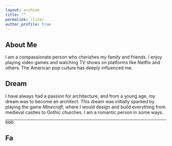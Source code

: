 ```yaml
---
layout: archive
title: ""
permalink: /life/
author_profile: true
---
```




## About Me

I am a compassionate person who cherishes my family and friends. I enjoy playing video games and watching TV shows on platforms like Netflix and others. The American pop culture has deeply influenced me.



## Dream

I have always had a passion for architecture, and from a young age, my dream was to become an architect. This dream was initially sparked by playing the game *Minecraft*, where I would design and build everything from medieval castles to Gothic churches. I am a romantic person in some ways.

<div style="position: relative; width:100%; height:auto;">
    <iframe style="position: absolute; width: 100%; height: 100%; left: 0; top: 0;" src="../plugs/photo_album2/index.html" frameborder="1" scrolling="yes" width="320" height="240" id="myIframe"></iframe>
    <script>
      var iframe = document.getElementById('myIframe');
      var contentHeight = iframe.contentWindow.document.body.scrollHeight;
      iframe.style.height = contentHeight + 'px';
	</script>
</div>

666








## Fa
